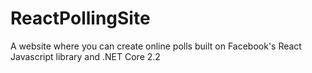 # ReactPollingSite
A website where you can create online polls built on Facebook's React Javascript library and .NET Core 2.2
